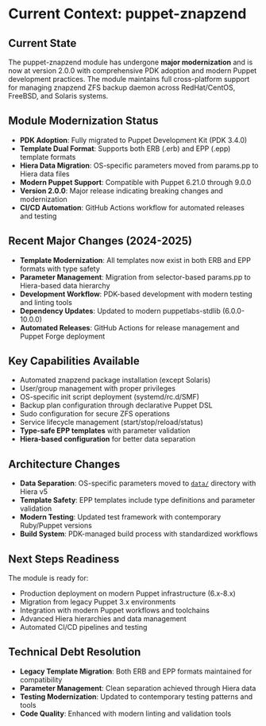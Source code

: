 # Current Context: puppet-znapzend

## Current State
The puppet-znapzend module has undergone **major modernization** and is now at version 2.0.0 with comprehensive PDK adoption and modern Puppet development practices. The module maintains full cross-platform support for managing znapzend ZFS backup daemon across RedHat/CentOS, FreeBSD, and Solaris systems.

## Module Modernization Status
- **PDK Adoption**: Fully migrated to Puppet Development Kit (PDK 3.4.0)
- **Template Dual Format**: Supports both ERB (.erb) and EPP (.epp) template formats
- **Hiera Data Migration**: OS-specific parameters moved from params.pp to Hiera data files
- **Modern Puppet Support**: Compatible with Puppet 6.21.0 through 9.0.0
- **Version 2.0.0**: Major release indicating breaking changes and modernization
- **CI/CD Automation**: GitHub Actions workflow for automated releases and testing

## Recent Major Changes (2024-2025)
- **Template Modernization**: All templates now exist in both ERB and EPP formats with type safety
- **Parameter Management**: Migration from selector-based params.pp to Hiera-based data hierarchy
- **Development Workflow**: PDK-based development with modern testing and linting tools
- **Dependency Updates**: Updated to modern puppetlabs-stdlib (6.0.0-10.0.0)
- **Automated Releases**: GitHub Actions for release management and Puppet Forge deployment

## Key Capabilities Available
- Automated znapzend package installation (except Solaris)
- User/group management with proper privileges
- OS-specific init script deployment (systemd/rc.d/SMF)
- Backup plan configuration through declarative Puppet DSL
- Sudo configuration for secure ZFS operations
- Service lifecycle management (start/stop/reload/status)
- **Type-safe EPP templates** with parameter validation
- **Hiera-based configuration** for better data separation

## Architecture Changes
- **Data Separation**: OS-specific parameters moved to [`data/`](data/) directory with Hiera v5
- **Template Safety**: EPP templates include type definitions and parameter validation
- **Modern Testing**: Updated test framework with contemporary Ruby/Puppet versions
- **Build System**: PDK-managed build process with standardized workflows

## Next Steps Readiness
The module is ready for:
- Production deployment on modern Puppet infrastructure (6.x-8.x)
- Migration from legacy Puppet 3.x environments
- Integration with modern Puppet workflows and toolchains
- Advanced Hiera hierarchies and data management
- Automated CI/CD pipelines and testing

## Technical Debt Resolution
- **Legacy Template Migration**: Both ERB and EPP formats maintained for compatibility
- **Parameter Management**: Clean separation achieved through Hiera data
- **Testing Modernization**: Updated to contemporary testing patterns and tools
- **Code Quality**: Enhanced with modern linting and validation tools